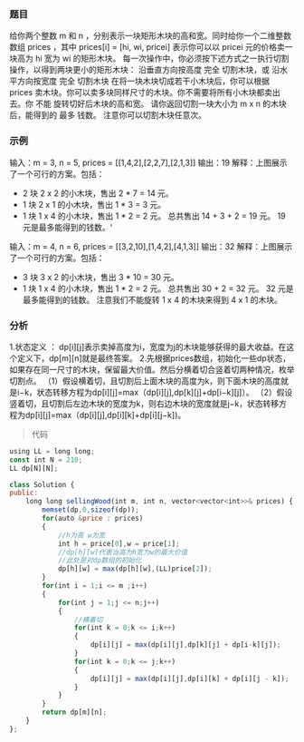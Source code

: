 ### 题目
给你两个整数 m 和 n ，分别表示一块矩形木块的高和宽。同时给你一个二维整数数组 prices ，其中 prices[i] = [hi, wi, pricei] 表示你可以以 pricei 元的价格卖一块高为 hi 宽为 wi 的矩形木块。
每一次操作中，你必须按下述方式之一执行切割操作，以得到两块更小的矩形木块：
沿垂直方向按高度 完全 切割木块，或
沿水平方向按宽度 完全 切割木块
在将一块木块切成若干小木块后，你可以根据 prices 卖木块。你可以卖多块同样尺寸的木块。你不需要将所有小木块都卖出去。你 不能 旋转切好后木块的高和宽。
请你返回切割一块大小为 m x n 的木块后，能得到的 最多 钱数。
注意你可以切割木块任意次。

### 示例
输入：m = 3, n = 5, prices = [[1,4,2],[2,2,7],[2,1,3]]
输出：19
解释：上图展示了一个可行的方案。包括：
- 2 块 2 x 2 的小木块，售出 2 * 7 = 14 元。
- 1 块 2 x 1 的小木块，售出 1 * 3 = 3 元。
- 1 块 1 x 4 的小木块，售出 1 * 2 = 2 元。
总共售出 14 + 3 + 2 = 19 元。
19 元是最多能得到的钱数。‘

输入：m = 4, n = 6, prices = [[3,2,10],[1,4,2],[4,1,3]]
输出：32
解释：上图展示了一个可行的方案。包括：
- 3 块 3 x 2 的小木块，售出 3 * 10 = 30 元。
- 1 块 1 x 4 的小木块，售出 1 * 2 = 2 元。
总共售出 30 + 2 = 32 元。
32 元是最多能得到的钱数。
注意我们不能旋转 1 x 4 的木块来得到 4 x 1 的木块。

### 分析
1.状态定义 ： dp[i][j]表示卖掉高度为i，宽度为j的木块能够获得的最大收益。在这个定义下，dp[m][n]就是最终答案。
2.先根据prices数组，初始化一些dp状态，如果存在同一尺寸的木块，保留最大价值。然后分横着切合竖着切两种情况，枚举切割点。
（1）假设横着切，且切割后上面木块的高度为k，则下面木块的高度就是i−k，状态转移方程为dp[i][j]=max（dp[i][j],dp[k][j]+dp[i−k][j]）。
（2）假设竖着切，且切割后左边木块的宽度为k，则右边木块的宽度就是j−k，状态转移方程为dp[i][j]=max（dp[i][j],dp[i][k]+dp[i][j−k])。
​

> 代码
```js
using LL = long long;
const int N = 210;
LL dp[N][N];

class Solution {
public:
    long long sellingWood(int m, int n, vector<vector<int>>& prices) {
        memset(dp,0,sizeof(dp));
        for(auto &price : prices)
        {
            //h为高 w为宽
            int h = price[0],w = price[1];
            //dp[h][w]代表当高为h宽为w的最大价值
            //此处是对dp数组的初始化
            dp[h][w] = max(dp[h][w],(LL)price[2]);
        }        
        for(int i = 1;i <= m ;i++)
        {
            for(int j = 1;j <= n;j++)
            {
                //横着切
                for(int k = 0;k <= i;k++)
                {
                    dp[i][j] = max(dp[i][j],dp[k][j] + dp[i-k][j]);
                }
                for(int k = 0;k <= j;k++)
                {
                    dp[i][j] = max(dp[i][j],dp[i][k] + dp[i][j - k]);
                }
            }
        }
        return dp[m][n];
    }
};
```